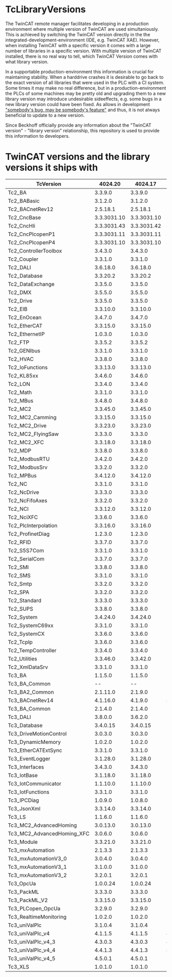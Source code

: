 # TcLibraryVersions

The TwinCAT remote manager facilitates developing in a production environment where multiple version of TwinCAT are used simultaniously. This is achieved by switching the TwinCAT version directly in the the integrated-development-environment (IDE, e.g. TwinCAT XAE).
However, when installing TwinCAT with a specific version it comes with a large number of libraries in a specific version. With multiple version of TwinCAT installed, there is no real way to tell, which TwinCAT Version comes with what library version.

In a supportable production-environment this information is crucial for maintaining stability. When a harddrive crashes it is desirable to go back to the exact version of all libraries that were used in the PLC with a CI system. Some times it may make no real difference, but in a production-environment the PLCs of some machines may be pretty old and upgrading them to a new library version may introduce undesirable sideeffects, e.g. some bugs in a new library version could have been fixed. As allows in development ["somebody's bug, may be somebody's feature"](https://xkcd.com/1172/) and thus, it is not always beneficial to update to a new version.

Since Beckhoff officially provide any information about the "TwinCAT version" - "library version" relationship, this repository is used to provide this information to developers.

# TwinCAT versions and the library versions it ships with

|TcVersion|4024.20|4024.17|4024.12|4022.29|
|---|---|---|---|---|
|Tc2_BA|3.3.9.0|3.3.9.0|3.3.9.0|3.1.12.0|
|Tc2_BABasic|3.1.2.0|3.1.2.0|3.1.2.0|3.1.1.0|
|Tc2_BACnetRev12|2.5.18.1|2.5.18.1|2.5.18.1|2.5.6.0|
|Tc2_CncBase|3.3.3031.10|3.3.3031.10|3.3.3031.10|3.3.3031.9|
|Tc2_CncHli|3.3.3031.43|3.3.3031.42|3.3.3031.41|3.3.3031.30|
|Tc2_CncPlcopenP1|3.3.3031.11|3.3.3031.11|3.3.3031.11|3.3.3031.8|
|Tc2_CncPlcopenP4|3.3.3031.10|3.3.3031.10|3.3.3031.10|3.3.3031.9|
|Tc2_ControllerToolbox|3.4.3.0|3.4.3.0|3.4.3.0|3.4.1.4|
|Tc2_Coupler|3.3.1.0|3.3.1.0|3.3.1.0|3.3.1.0|
|Tc2_DALI|3.6.18.0|3.6.18.0|3.6.18.0|3.6.11.0|
|Tc2_Database|3.3.20.2|3.3.20.2|3.3.20.2|3.3.20.2|
|Tc2_DataExchange|3.3.5.0|3.3.5.0|3.3.5.0|3.3.2.0|
|Tc2_DMX|3.5.5.0|3.5.5.0|3.5.5.0|3.5.5.0|
|Tc2_Drive|3.3.5.0|3.3.5.0|3.3.5.0|3.3.4.0|
|Tc2_EIB|3.3.10.0|3.3.10.0|3.3.10.0|3.3.9.0|
|Tc2_EnOcean|3.4.7.0|3.4.7.0|3.4.6.0|3.4.6.0|
|Tc2_EtherCAT|3.3.15.0|3.3.15.0|3.3.15.0|3.3.12.0|
|Tc2_EthernetIP|1.0.3.0|1.0.3.0|1.0.2.0|1.0.2.0|
|Tc2_FTP|3.3.5.2|3.3.5.2|3.3.5.2|3.3.5.2|
|Tc2_GENIbus|3.3.1.0|3.3.1.0|3.3.1.0|3.3.1.0|
|Tc2_HVAC|3.3.8.0|3.3.8.0|3.3.8.0|--|
|Tc2_IoFunctions|3.3.13.0|3.3.13.0|3.3.13.0|3.3.10.0|
|Tc2_KL85xx|3.4.6.0|3.4.6.0|3.4.6.0|3.4.6.0|
|Tc2_LON|3.3.4.0|3.3.4.0|3.3.4.0|3.3.4.0|
|Tc2_Math|3.3.1.0|3.3.1.0|3.3.1.0|3.3.0.0|
|Tc2_MBus|3.4.8.0|3.4.8.0|3.4.8.0|3.4.7.0|
|Tc2_MC2|3.3.45.0|3.3.45.0|3.3.42.0|3.3.29.0|
|Tc2_MC2_Camming|3.3.15.0|3.3.15.0|3.3.11.0|3.3.7.0|
|Tc2_MC2_Drive|3.3.23.0|3.3.23.0|3.3.22.0|3.3.15.0|
|Tc2_MC2_FlyingSaw|3.3.3.0|3.3.3.0|3.3.1.0|3.3.1.0|
|Tc2_MC2_XFC|3.3.18.0|3.3.18.0|3.3.17.0|3.3.17.0|
|Tc2_MDP|3.3.8.0|3.3.8.0|3.3.7.0|3.3.6.0|
|Tc2_ModbusRTU|3.4.2.0|3.4.2.0|3.4.2.0|3.4.2.0|
|Tc2_ModbusSrv|3.3.2.0|3.3.2.0|3.3.2.0|3.3.1.0|
|Tc2_MPBus|3.4.12.0|3.4.12.0|3.4.12.0|3.4.11.0|
|Tc2_NC|3.3.1.0|3.3.1.0|3.3.1.0|3.3.1.0|
|Tc2_NcDrive|3.3.3.0|3.3.3.0|3.3.3.0|3.3.2.0|
|Tc2_NcFifoAxes|3.3.2.0|3.3.2.0|3.3.2.0|3.3.1.0|
|Tc2_NCI|3.3.12.0|3.3.12.0|3.3.12.0|3.3.12.0|
|Tc2_NciXFC|3.3.6.0|3.3.6.0|3.3.5.0|3.3.5.0|
|Tc2_PlcInterpolation|3.3.16.0|3.3.16.0|3.3.16.0|3.3.15.0|
|Tc2_ProfinetDiag|1.2.3.0|1.2.3.0|1.2.3.0|1.2.2.0|
|Tc2_RFID|3.3.7.0|3.3.7.0|3.3.7.0|3.3.6.0|
|Tc2_S5S7Com|3.3.1.0|3.3.1.0|3.3.1.0|3.3.0.0|
|Tc2_SerialCom|3.3.7.0|3.3.7.0|3.3.7.0|3.3.6.0|
|Tc2_SMI|3.3.8.0|3.3.8.0|3.3.8.0|3.3.7.0|
|Tc2_SMS|3.3.1.0|3.3.1.0|3.3.1.0|3.3.0.0|
|Tc2_Smtp|3.3.2.0|3.3.2.0|3.3.2.0|3.3.2.0|
|Tc2_SPA|3.3.2.0|3.3.2.0|3.3.2.0|3.3.0.0|
|Tc2_Standard|3.3.3.0|3.3.3.0|3.3.3.0|3.3.2.0|
|Tc2_SUPS|3.3.8.0|3.3.8.0|3.3.8.0|3.3.6.0|
|Tc2_System|3.4.24.0|3.4.24.0|3.4.24.0|3.4.21.0|
|Tc2_SystemC69xx|3.3.1.0|3.3.1.0|3.3.1.0|3.3.0.0|
|Tc2_SystemCX|3.3.6.0|3.3.6.0|3.3.6.0|3.3.5.0|
|Tc2_TcpIp|3.3.6.0|3.3.6.0|3.3.6.0|3.3.6.0|
|Tc2_TempController|3.3.4.0|3.3.4.0|3.3.4.0|3.3.4.0|
|Tc2_Utilities|3.3.46.0|3.3.42.0|3.3.41.0|3.3.35.0|
|Tc2_XmlDataSrv|3.3.1.0|3.3.1.0|3.3.1.0|3.3.0.0|
|Tc3_BA|1.1.5.0|1.1.5.0|1.1.5.0|1.1.1.0|
|Tc3_BA_Common|--|--|--|1.0.5.0|
|Tc3_BA2_Common|2.1.11.0|2.1.9.0|2.1.3.23|--|
|Tc3_BACnetRev14|4.1.16.0|4.1.9.0|4.0.22.12|--|
|Tc3_BA_Common|2.1.4.0|2.1.4.0|2.1.4.0|--|
|Tc3_DALI|3.8.0.0|3.6.2.0|3.5.0.0|3.1.4.0|
|Tc3_Database|3.4.0.15|3.4.0.15|3.4.0.15|3.3.0.21|
|Tc3_DriveMotionControl|3.0.3.0|3.0.3.0|3.0.3.0|--|
|Tc3_DynamicMemory|1.0.2.0|1.0.2.0|1.0.2.0|--|
|Tc3_EtherCATExtSync|3.3.1.0|3.3.1.0|3.3.1.0|3.3.0.0|
|Tc3_EventLogger|3.1.28.0|3.1.28.0|3.1.24.0|3.1.19.0|
|Tc3_Interfaces|3.4.3.0|3.4.3.0|3.4.3.0|3.4.3.0|
|Tc3_IotBase|3.1.18.0|3.1.18.0|3.1.18.0|3.1.7.0|
|Tc3_IotCommunicator|1.1.10.0|1.1.10.0|1.0.7.0|1.0.7.0|
|Tc3_IotFunctions|3.3.1.0|3.3.1.0|3.3.1.0|3.3.1.0|
|Tc3_IPCDiag|1.0.9.0|1.0.8.0|1.0.5.0|--|
|Tc3_JsonXml|3.3.14.0|3.3.14.0|3.3.14.0|3.3.4.0|
|Tc3_LS|1.1.6.0|1.1.6.0|1.1.5.0|--|
|Tc3_MC2_AdvancedHoming|3.0.13.0|3.0.13.0|3.0.13.0|3.0.10.0|
|Tc3_MC2_AdvancedHoming_XFC|3.0.6.0|3.0.6.0|3.0.4.0|3.0.4.0|
|Tc3_Module|3.3.21.0|3.3.21.0|3.3.21.0|3.3.20.0|
|Tc3_mxAutomation|2.1.3.3|2.1.3.3|2.1.3.3|2.1.3.3|
|Tc3_mxAutomationV3_0|3.0.4.0|3.0.4.0|3.0.4.0|3.0.2.0|
|Tc3_mxAutomationV3_1|3.1.0.0|3.1.0.0|3.1.0.0|--|
|Tc3_mxAutomationV3_2|3.2.0.1|3.2.0.1|--|--|
|Tc3_OpcUa|1.0.0.24|1.0.0.24|--|--|
|Tc3_PackML|3.3.3.0|3.3.3.0|3.3.3.0|3.3.3.0|
|Tc3_PackML_V2|3.3.15.0|3.3.15.0|3.3.14.0|3.3.11.0|
|Tc3_PLCopen_OpcUa|3.2.9.0|3.2.9.0|3.2.9.0|3.1.7.0|
|Tc3_RealtimeMonitoring|1.0.2.0|1.0.2.0|1.0.2.0|--|
|Tc3_uniValPlc|3.1.0.4|3.1.0.4|3.1.0.2|3.1.0.0|
|Tc3_uniValPlc_v4|4.1.1.5|4.1.1.5|4.1.1.3|4.1.1.1|
|Tc3_uniValPlc_v4_3|4.3.0.3|4.3.0.3|4.3.0.1|--|
|Tc3_uniValPlc_v4_4|4.4.1.3|4.4.1.3|4.4.1.0|--|
|Tc3_uniValPlc_v4_5|4.5.0.1|4.5.0.1|--|--|
|Tc3_XLS|1.0.1.0|1.0.1.0|--|--|
